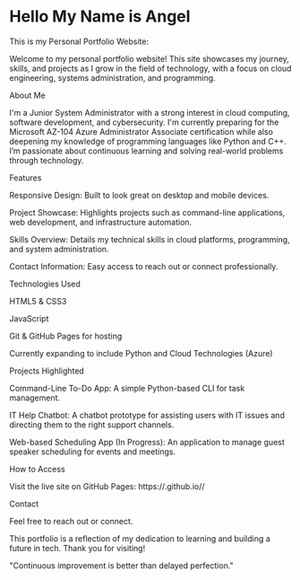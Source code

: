 # Hello My Name is Angel
This is my Personal Portfolio Website:

Welcome to my personal portfolio website! This site showcases my journey, skills, and projects as I grow in the field of technology, with a focus on cloud engineering, systems administration, and programming.

About Me

I'm a Junior System Administrator with a strong interest in cloud computing, software development, and cybersecurity. I'm currently preparing for the Microsoft AZ-104 Azure Administrator Associate certification while also deepening my knowledge of programming languages like Python and C++. I’m passionate about continuous learning and solving real-world problems through technology.

Features

Responsive Design: Built to look great on desktop and mobile devices.

Project Showcase: Highlights projects such as command-line applications, web development, and infrastructure automation.

Skills Overview: Details my technical skills in cloud platforms, programming, and system administration.

Contact Information: Easy access to reach out or connect professionally.

Technologies Used

HTML5 & CSS3

JavaScript

Git & GitHub Pages for hosting

Currently expanding to include Python and Cloud Technologies (Azure)

Projects Highlighted

Command-Line To-Do App: A simple Python-based CLI for task management.

IT Help Chatbot: A chatbot prototype for assisting users with IT issues and directing them to the right support channels.

Web-based Scheduling App (In Progress): An application to manage guest speaker scheduling for events and meetings.

How to Access

Visit the live site on GitHub Pages: https://<your-github-username>.github.io/<repository-name>/

Contact

Feel free to reach out or connect.

This portfolio is a reflection of my dedication to learning and building a future in tech. Thank you for visiting!

"Continuous improvement is better than delayed perfection."

